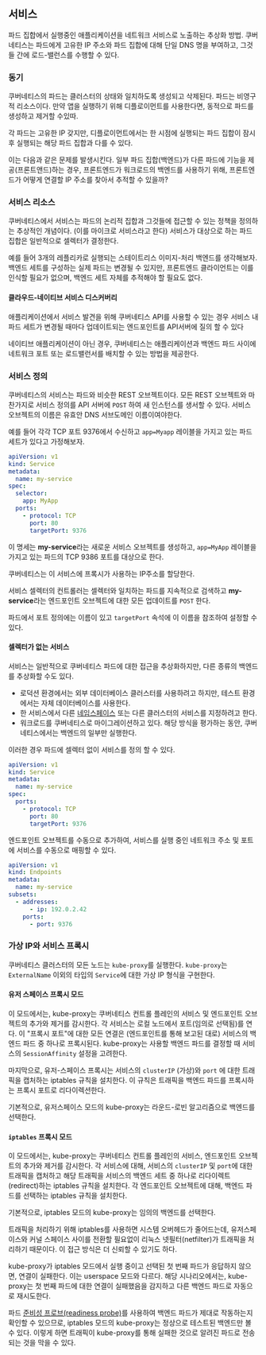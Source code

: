 ## 서비스

파드 집합에서 실행중인 애플리케이션을 네트워크 서비스로 노출하는 추상화 방법. 쿠버네티스는 파드에게 고유한 IP 주소와 파드 집합에 대해 단일 DNS 명을 부여하고, 그것들 간에 로드-밸런스를 수행할 수 있다.

### 동기

쿠버네티스의 파드는 클러스터의 상태와 일치하도록 생성되고 삭제된다. 파드는 비영구적 리소스이다. 만약 앱을 실행하기 위해 디플로이먼트를 사용한다면, 동적으로 파드를 생성하고 제거할 수있따.

각 파드는 고유한 IP 갖지만, 디플로이먼트에서는 한 시점에 실행되는 파드 집합이 잠시 후 실행되는 해당 파드 집합과 다를 수 있다.

이는 다음과 같은 문제를 발생시킨다. 일부 파드 집합(백엔드)가 다른 파드에 기능을 제공(프론트앤드)하는 경우, 프론트엔드가 워크로드의 백엔드를 사용하기 위해, 프론트엔드가 어떻게 연결할 IP 주소를 찾아서 추적할 수 있을까?

### 서비스 리소스

쿠버네티스에서 서비스는 파드의 논리적 집합과 그것들에 접근할 수 있는 정책을 정의하는 추상적인 개념이다. (이를 마이크로 서비스라고 한다) 서비스가 대상으로 하는 파드 집합은 일반적으로 셀렉터가 결정한다.

예를 들어 3개의 레플리카로 실행되는 스테이트리스 이미지-처리 백엔드를 생각해보자. 백엔드 세트를 구성하는 실제 파드는 변경될 수 있지만, 프론트엔드 클라이언트는 이를 인식할 필요가 없으며, 백엔드 세트 자체를 추적해야 할 필요도 없다.

#### 클라우드-네이티브 서비스 디스커버리

애플리케이션에서 서비스 발견을 위해 쿠버네티스 API를 사용할 수 있는 경우 서비스 내 파드 세트가 변경될 때마다 업데이트되는 엔드포인트를 API서버에 질의 할 수 있다

네이티브 애플리케이션이 아닌 경우, 쿠버네티스는 애플리케이션과 백엔드 파드 사이에 네트워크 포트 또는 로드밸런서를 배치할 수 있는 방법을 제공한다.

### 서비스 정의

쿠버네티스의 서비스는 파드와 비슷한 REST 오브젝트이다. 모든 REST 오브젝트와 마찬가지로 서비스 정의를 API 서버에 `POST` 하여 새 인스턴스를 생서할 수 있다. 서비스 오브젝트의 이름은 유효안 DNS 서브도메인 이름이여야한다.

예를 들어 각각 TCP 포트 9376에서 수신하고 `app=Myapp`  레이블을 가지고 있는 파드 세트가 있다고 가정해보자.

```yaml
apiVersion: v1
kind: Service
metadata:
  name: my-service
spec:
  selector:
    app: MyApp
  ports:
    - protocol: TCP
      port: 80
      targetPort: 9376
```

이 명세는 **my-service**라는 새로운 서비스 오브젝트를 생성하고, `app=MyApp` 레이블을 가지고 있는 파드의 TCP 9386 포트를 대상으로 한다.

쿠버네티스는 이 서비스에 프록시가 사용하는 IP주소를 할당한다.

서비스 셀렉터의 컨트롤러는 셀렉터와 일치하는 파드를 지속적으로 검색하고 **my-service**라는 엔드포인트 오브젝트에 대한 모든 업데이트를 `POST` 한다.

파드에서 포트 정의에는 이름이 있고 `targetPort` 속석에 이 이름을 참조하여 설정할 수 있다.

#### 셀렉터가 없는 서비스

서비스는 일반적으로 쿠버네티스 파드에 대한 접근을 추상화하지만, 다른 종류의 백엔드를 추상화할 수도 있다.

- 로덕션 환경에서는 외부 데이터베이스 클러스터를 사용하려고 하지만, 테스트 환경에서는 자체 데이터베이스를 사용한다.
- 한 서비스에서 다른 [네임스페이스](https://kubernetes.io/ko/docs/concepts/overview/working-with-objects/namespaces) 또는 다른 클러스터의 서비스를 지정하려고 한다.
- 워크로드를 쿠버네티스로 마이그레이션하고 있다. 해당 방식을 평가하는 동안, 쿠버네티스에서는 백엔드의 일부만 실행한다.

이러한 경우 파드에 셀렉터 없이 서비스를 정의 할 수 있다.

```yaml
apiVersion: v1
kind: Service
metadata:
  name: my-service
spec:
  ports:
    - protocol: TCP
      port: 80
      targetPort: 9376
```

엔드포인트 오브젝트를 수동으로 추가하여, 서비스를 실행 중인 네트워크 주소 및 포트에 서비스를 수동으로 매핑할 수 있다.

```yaml
apiVersion: v1
kind: Endpoints
metadata:
  name: my-service
subsets:
  - addresses:
      - ip: 192.0.2.42
    ports:
      - port: 9376
```

### 가상 IP와 서비스 프록시

쿠버네티스 클러스터의 모든 노드는 `kube-proxy`를 실행한다. `kube-proxy`는 `ExternalName` 이외의 타입의 `Service`에 대한 가상 IP 형식을 구현한다.

#### 유저 스페이스 프록시 모드

이 모드에서는, kube-proxy는 쿠버네티스 컨트롤 플레인의 서비스 및 엔드포인트 오브젝트의 추가와 제거를 감시한다. 각 서비스는 로컬 노드에서 포트(임의로 선택됨)를 연다. 이 "프록시 포트"에 대한 모든 연결은 (엔드포인트를 통해 보고된 대로) 서비스의 백엔드 파드 중 하나로 프록시된다. kube-proxy는 사용할 백엔드 파드를 결정할 때 서비스의 `SessionAffinity` 설정을 고려한다.

마지막으로, 유저-스페이스 프록시는 서비스의 `clusterIP` (가상)와 `port` 에 대한 트래픽을 캡처하는 iptables 규칙을 설치한다. 이 규칙은 트래픽을 백엔드 파드를 프록시하는 프록시 포트로 리다이렉션한다.

기본적으로, 유저스페이스 모드의 kube-proxy는 라운드-로빈 알고리즘으로 백엔드를 선택한다.

#### `iptables` 프록시 모드

이 모드에서는, kube-proxy는 쿠버네티스 컨트롤 플레인의 서비스, 엔드포인트 오브젝트의 추가와 제거를 감시한다. 각 서비스에 대해, 서비스의 `clusterIP` 및 `port`에 대한 트래픽을 캡처하고 해당 트래픽을 서비스의 백엔드 세트 중 하나로 리다이렉트(redirect)하는 iptables 규칙을 설치한다. 각 엔드포인트 오브젝트에 대해, 백엔드 파드를 선택하는 iptables 규칙을 설치한다.

기본적으로, iptables 모드의 kube-proxy는 임의의 백엔드를 선택한다.

트래픽을 처리하기 위해 iptables를 사용하면 시스템 오버헤드가 줄어드는데, 유저스페이스와 커널 스페이스 사이를 전환할 필요없이 리눅스 넷필터(netfilter)가 트래픽을 처리하기 때문이다. 이 접근 방식은 더 신뢰할 수 있기도 하다.

kube-proxy가 iptables 모드에서 실행 중이고 선택된 첫 번째 파드가 응답하지 않으면, 연결이 실패한다. 이는 userspace 모드와 다르다. 해당 시나리오에서는, kube-proxy는 첫 번째 파드에 대한 연결이 실패했음을 감지하고 다른 백엔드 파드로 자동으로 재시도한다.

파드 [준비성 프로브(readiness probe)](https://kubernetes.io/ko/docs/concepts/workloads/pods/pod-lifecycle/#컨테이너-프로브-probe)를 사용하여 백엔드 파드가 제대로 작동하는지 확인할 수 있으므로, iptables 모드의 kube-proxy는 정상으로 테스트된 백엔드만 볼 수 있다. 이렇게 하면 트래픽이 kube-proxy를 통해 실패한 것으로 알려진 파드로 전송되는 것을 막을 수 있다.
